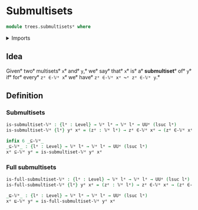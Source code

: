 # Submultisets

```agda
module trees.submultisetsᵉ where
```

<details><summary>Imports</summary>

```agda
open import foundation.embeddingsᵉ
open import foundation.equivalencesᵉ
open import foundation.universe-levelsᵉ

open import trees.multisetsᵉ
```

</details>

## Idea

Givenᵉ twoᵉ multisetsᵉ `x`ᵉ andᵉ `y`,ᵉ weᵉ sayᵉ thatᵉ `x`ᵉ isᵉ aᵉ **submultiset**ᵉ ofᵉ `y`ᵉ ifᵉ
forᵉ everyᵉ `zᵉ ∈-𝕍ᵉ x`ᵉ weᵉ haveᵉ `zᵉ ∈-𝕍ᵉ xᵉ ↪ᵉ zᵉ ∈-𝕍ᵉ y`.ᵉ

## Definition

### Submultisets

```agda
is-submultiset-𝕍ᵉ : {lᵉ : Level} → 𝕍ᵉ lᵉ → 𝕍ᵉ lᵉ → UUᵉ (lsuc lᵉ)
is-submultiset-𝕍ᵉ {lᵉ} yᵉ xᵉ = (zᵉ : 𝕍ᵉ lᵉ) → zᵉ ∈-𝕍ᵉ xᵉ → (zᵉ ∈-𝕍ᵉ xᵉ) ↪ᵉ (zᵉ ∈-𝕍ᵉ yᵉ)

infix 6 _⊆-𝕍ᵉ_
_⊆-𝕍ᵉ_ : {lᵉ : Level} → 𝕍ᵉ lᵉ → 𝕍ᵉ lᵉ → UUᵉ (lsuc lᵉ)
xᵉ ⊆-𝕍ᵉ yᵉ = is-submultiset-𝕍ᵉ yᵉ xᵉ
```

### Full submultisets

```agda
is-full-submultiset-𝕍ᵉ : {lᵉ : Level} → 𝕍ᵉ lᵉ → 𝕍ᵉ lᵉ → UUᵉ (lsuc lᵉ)
is-full-submultiset-𝕍ᵉ {lᵉ} yᵉ xᵉ = (zᵉ : 𝕍ᵉ lᵉ) → zᵉ ∈-𝕍ᵉ xᵉ → (zᵉ ∈-𝕍ᵉ xᵉ) ≃ᵉ (zᵉ ∈-𝕍ᵉ yᵉ)

_⊑-𝕍ᵉ_ : {lᵉ : Level} → 𝕍ᵉ lᵉ → 𝕍ᵉ lᵉ → UUᵉ (lsuc lᵉ)
xᵉ ⊑-𝕍ᵉ yᵉ = is-full-submultiset-𝕍ᵉ yᵉ xᵉ
```